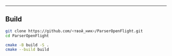 
---

## Build

```bash
git clone https://github.com/<твой_ник>/ParserOpenFlight.git
cd ParserOpenFlight

cmake -B build -S .
cmake --build build
```
